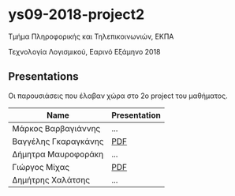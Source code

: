 # ys09-2018-project2

Τμήμα Πληροφορικής και Τηλεπικοινωνιών, ΕΚΠΑ

Τεχνολογία Λογισμικού, Εαρινό Εξάμηνο 2018

## Presentations
Οι παρουσιάσεις που έλαβαν χώρα στο 2ο project του μαθήματος.

|Name|Presentation|
|----|-----|
|Μάρκος Βαρβαγιάννης | ... |
|Βαγγέλης Γκαραγκάνης | [PDF](ux.pdf) |
|Δήμητρα Μαυροφοράκη | ... |
|Γιώργος Μίχας | [PDF](spring_framework.pdf) |
|Δημήτρης Χαλάτσης | ... |

